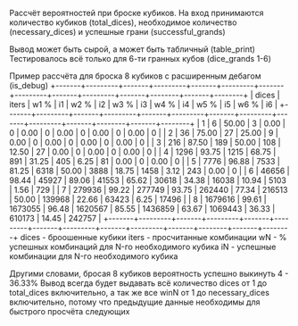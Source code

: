 Рассчёт вероятностей при броске кубиков.
На вход принимаются количество кубиков (total_dices), необходимое количество (necessary_dices) и успешные грани (successful_grands)

Вывод может быть сырой, а может быть табличный (table_print)
Тестировалось всё только для 6-ти гранных кубов (dice_grands 1-6)

Пример рассчёта для броска 8 кубиков c расширенным дебагом (is_debug)
+-------+---------+-------+---------+-------+---------+-------+---------+-------+---------+-------+--------+-------+--------+
| dices |   iters |  w1 % |      i1 |  w2 % |      i2 |  w3 % |      i3 |  w4 % |      i4 |  w5 % |     i5 |  w6 % |     i6 |
+-------+---------+-------+---------+-------+---------+-------+---------+-------+---------+-------+--------+-------+--------+
|     1 |       6 | 50.00 |       3 |  0.00 |       0 |  0.00 |       0 |  0.00 |       0 |  0.00 |      0 |  0.00 |      0 |
|     2 |      36 | 75.00 |      27 | 25.00 |       9 |  0.00 |       0 |  0.00 |       0 |  0.00 |      0 |  0.00 |      0 |
|     3 |     216 | 87.50 |     189 | 50.00 |     108 | 12.50 |      27 |  0.00 |       0 |  0.00 |      0 |  0.00 |      0 |
|     4 |    1296 | 93.75 |    1215 | 68.75 |     891 | 31.25 |     405 |  6.25 |      81 |  0.00 |      0 |  0.00 |      0 |
|     5 |    7776 | 96.88 |    7533 | 81.25 |    6318 | 50.00 |    3888 | 18.75 |    1458 |  3.12 |    243 |  0.00 |      0 |
|     6 |   46656 | 98.44 |   45927 | 89.06 |   41553 | 65.62 |   30618 | 34.38 |   16038 | 10.94 |   5103 |  1.56 |    729 |
|     7 |  279936 | 99.22 |  277749 | 93.75 |  262440 | 77.34 |  216513 | 50.00 |  139968 | 22.66 |  63423 |  6.25 |  17496 |
|     8 | 1679616 | 99.61 | 1673055 | 96.48 | 1620567 | 85.55 | 1436859 | 63.67 | 1069443 | 36.33 | 610173 | 14.45 | 242757 |
+-------+---------+-------+---------+-------+---------+-------+---------+-------+---------+-------+--------+-------+--------+
dices - броошенные кубики
iters - просчитанные комбинации
wN - % успешных комбинаций для N-го необходимого кубика
iN - успешные комбинации для N-го необходимого кубика

Другими словами, бросая 8 кубиков вероятность успешно выкинуть 4 - 36.33%
Вывод всегда будет выдавать всё количество dices от 1 до total_dices включительно, а так же все winN от 1 до necessary_dices включительно, потому что предыдущие данные необходимы для быстрого просчёта следующих
